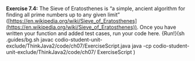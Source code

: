 **Exercise 7.4:**
The Sieve of Eratosthenes is “a simple, ancient algorithm for finding all prime numbers up to any given limit” ([https://en.wikipedia.org/wiki/Sieve_of_Eratosthenes](https://en.wikipedia.org/wiki/Sieve_of_Eratosthenes)).
Once you have written your function and added test cases, run your code here.
{Run!}(sh .guides/bg.sh javac codio-student-unit-exclude/ThinkJava2/code/ch07/ExerciseScript.java java -cp codio-student-unit-exclude/ThinkJava2/code/ch07/ ExerciseScript )
